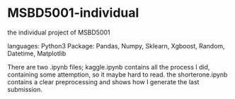 # MSBD5001-individual
the individual project of MSBD5001

languages: Python3
Package: Pandas, Numpy, Sklearn, Xgboost, Random, Datetime, Matplotlib

There are two .ipynb files;
kaggle.ipynb contains all the process I did, containing some attemption, so it maybe hard to read.
the shorterone.ipynb contains a clear preprocessing and shows how I generate the last submission.
